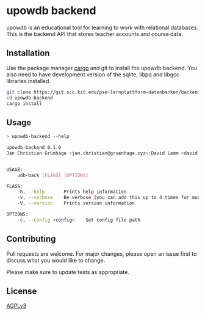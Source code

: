 # upowdb backend

upowdb is an educational tool for learning to work with relational databases.
This is the backend API that stores teacher accounts and course data.

## Installation

Use the package manager [cargo](https://doc.rust-lang.org/cargo/index.html) and git to install the upowdb backend.
You also need to have development version of the sqlite, libpq and libgcc libraries installed.

```bash
git clone https://git.scc.kit.edu/pse-lernplattform-datenbanken/backend.git upowdb-backend
cd upowdb-backend
cargo install
```

## Usage

```bash
> upowdb-backend --help

upowdb-backend 0.1.0
Jan Christian Grünhage <jan.christian@gruenhage.xyz>:David Lamm <david-lamm@web.de>


USAGE:
    udb-back [FLAGS] [OPTIONS]

FLAGS:
    -h, --help       Prints help information
    -v, --verbose    Be verbose (you can add this up to 4 times for more logs)
    -V, --version    Prints version information

OPTIONS:
    -c, --config <config>    Set config file path
```

## Contributing
Pull requests are welcome. For major changes, please open an issue first to discuss what you would like to change.

Please make sure to update tests as appropriate.

## License
[AGPLv3](https://choosealicense.com/licenses/agpl-3.0/)
